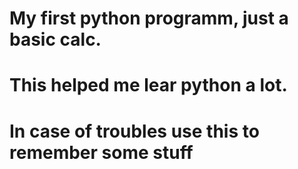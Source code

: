 # My first python programm, just a basic calc.
# This helped me lear python a lot.
# In case of troubles use this to remember some stuff
